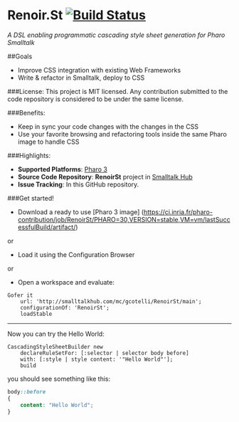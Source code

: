 Renoir.St [![Build Status](https://ci.inria.fr/pharo-contribution/buildStatus/icon?job=RenoirSt)](https://ci.inria.fr/pharo-contribution/job/RenoirSt/)
=========

*A DSL enabling programmatic cascading style sheet generation for Pharo Smalltalk*

##Goals
- Improve CSS integration with existing Web Frameworks
- Write & refactor in Smalltalk, deploy to CSS

###License:
This project is MIT licensed. Any contribution submitted to the code repository is considered to be under the same license.

###Benefits:
- Keep in sync your code changes with the changes in the CSS
- Use your favorite browsing and refactoring tools inside the same Pharo image to handle CSS  

###Highlights:
- **Supported Platforms**: [Pharo 3](http://www.pharo-project.org/)
- **Source Code Repository**: **RenoirSt** project in [Smalltalk Hub](http://www.smalltalkhub.com)
- **Issue Tracking**: In this GitHub repository.

###Get started!

- Download a ready to use [Pharo 3 image] (https://ci.inria.fr/pharo-contribution/job/RenoirSt/PHARO=30,VERSION=stable,VM=vm/lastSuccessfulBuild/artifact/)

or

- Load it using the Configuration Browser

or

- Open a workspace and evaluate:

```smalltalk
Gofer it    
    url: 'http://smalltalkhub.com/mc/gcotelli/RenoirSt/main';
    configurationOf: 'RenoirSt';
    loadStable
```

***********************************************

Now you can try the Hello World:

```smalltalk
CascadingStyleSheetBuilder new
	declareRuleSetFor: [:selector | selector body before]
	with: [:style | style content: '"Hello World"'];
	build
```

you should see something like this:
```css
body::before
{
	content: "Hello World";
}
```
